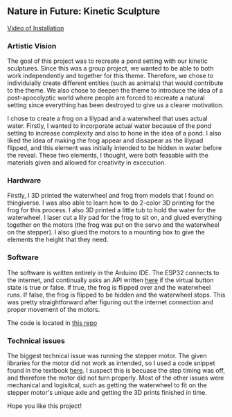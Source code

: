 ## Nature in Future: Kinetic Sculpture

[Video of Installation](url)

### Artistic Vision

The goal of this project was to recreate a pond setting with our kinetic sculptures. Since this was a group project, we wanted to be able to both work independently and together for this theme. Therefore, we chose to individuially create different entities (such as animals) that would contribute to the theme. We also chose to deepen the theme to introduce the idea of a post-apocolyptic world where people are forced to recreate a natural setting since everything has been destroyed to give us a clearer motivation.

I chose to create a frog on a lilypad and a waterwheel that uses actual water. Firstly, I wanted to incorporate actual water because of the pond setting to increase complexity and also to hone in the idea of a pond. I also liked the idea of making the frog appear and dissapear as the lilypad flipped, and this element was initially intended to be hidden in water before the reveal. These two elements, I thought, were both feasable with the materials given and allowed for creativity in excecution.

### Hardware

Firstly, I 3D printed the waterwheel and frog from models that I found on thingiverse. I was also able to learn how to do 2-color 3D printing for the frog for this process. I also 3D printed a little tub to hold the water for the waterwheel. I laser cut a lily pad for the frog to sit on, and glued everything together on the motors (the frog was put on the servo and the waterwheel on the stepper). I also glued the motors to a mounting box to give the elements the height that they need.

### Software

The software is written entirely in the Arduino IDE. The ESP32 connects to the internet, and continually asks an API written [here](url) if the virtual button state is true or false. If true, the frog is flipped over and the waterwheel runs. If false, the frog is flipped to be hidden and the waterwheel stops. This was pretty straightforward after figuring out the internet connection and proper movement of the motors.

The code is located in [this repo](url)

### Technical issues
The biggest technical issue was running the stepper motor. The given libraries for the motor did not work as intended, so I used a code snippet found in the textbook [here](url). I suspect this is becuase the step timing was off, and therefore the motor did not turn properly. Most of the other issues were mechanical and logisitcal, such as getting the waterwheel to fit on the stepper motor's unique axle and getting the 3D prints finished in time.

Hope you like this project!
